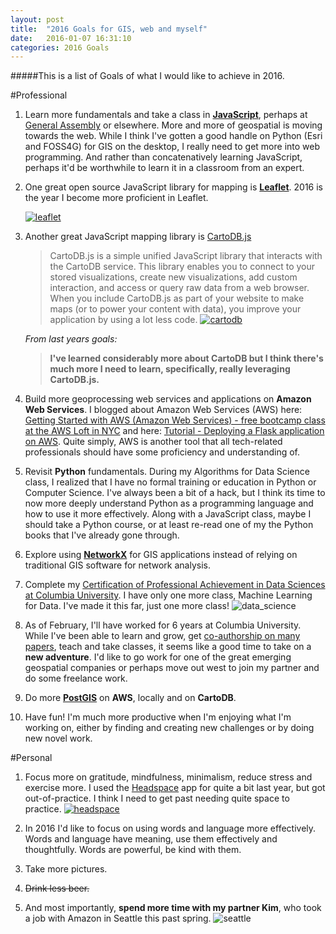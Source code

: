 ```yaml
---
layout: post
title:  "2016 Goals for GIS, web and myself"
date:   2016-01-07 16:31:10
categories: 2016 Goals
---
```


#####This is a list of Goals of what I would like to achieve in 2016. 

#Professional

1. Learn more fundamentals and take a class in **[JavaScript](https://www.javascript.com/)**, perhaps at [General Assembly](https://generalassemb.ly/) or elsewhere. More and more of geospatial is moving towards the web. While I think I've gotten a good handle on Python (Esri and FOSS4G) for GIS on the desktop, I really need to get more into web programming. And rather than concatenatively learning JavaScript, perhaps it'd be worthwhile to learn it in a classroom from an expert. 


2. One great open source JavaScript library for mapping is **[Leaflet](http://leafletjs.com/)**. 2016 is the year I become more proficient in Leaflet. 

	[![leaflet](http://leafletjs.com/docs/images/logo.png)](http://leafletjs.com/)

3. Another great JavaScript mapping library is [CartoDB.js](http://docs.cartodb.com/cartodb-platform/cartodb-js/)

	> CartoDB.js is a simple unified JavaScript library that interacts with the CartoDB service. This library enables you to connect to your stored visualizations, create new visualizations, add custom interaction, and access or query raw data from a web browser. When you include CartoDB.js as part of your website to make maps (or to power your content with data), you improve your application by using a lot less code.
	[![cartodb](http://cartodb.s3.amazonaws.com/static/logos_full_cartodb_light.png)](http://docs.cartodb.com/cartodb-platform/cartodb-js/)
	
	*From last years goals:*
	
	> **I've learned considerably more about CartoDB but I think there's much more I need to learn, specifically, really leveraging CartoDB.js.**


4. Build more geoprocessing web services and applications on **Amazon Web Services**. I blogged about Amazon Web Services (AWS) here: [Getting Started with AWS (Amazon Web Services) - free bootcamp class at the AWS Loft in NYC](http://nygeog.github.io/2015/10/28/getting-started-with-aws.html) and here: [Tutorial - Deploying a Flask application on AWS](http://nygeog.github.io/2015/11/04/flask-tutorial-on-aws.html). Quite simply, AWS is another tool that all tech-related professionals should have some proficiency and understanding of. 

5. Revisit **Python** fundamentals. During my Algorithms for Data Science class, I realized that I have no formal training or education in Python or Computer Science. I've always been a bit of a hack, but I think its time to now more deeply understand Python as a programming language and how to use it more effectively. Along with a JavaScript class, maybe I should take a Python course, or at least re-read one of my the Python books that I've already gone through. 

6. Explore using **[NetworkX](https://networkx.github.io/)** for GIS applications instead of relying on traditional GIS software for network analysis. 

7. Complete my [Certification of Professional Achievement in Data Sciences at Columbia University](http://datascience.columbia.edu/certification). I have only one more class, Machine Learning for Data. I've made it this far, just one more class!
![data_science](http://datascience.columbia.edu/files/seasdepts/idseLogo_1.jpg) 
<!--![columbia](http://datascience.columbia.edu/sites/all/themes/ias/seasidse/images/idse-culogo.jpg)-->

8. As of February, I'll have worked for 6 years at Columbia University. While I've been able to learn and grow, get [co-authorship on many papers](http://nygeog.github.io/resume_cv/#publications), teach and take classes, it seems like a good time to take on a **new adventure**. I'd like to go work for one of the great emerging geospatial companies or perhaps move out west to join my partner and do some freelance work. 

9. Do more **[PostGIS](http://postgis.net/)** on **AWS**, locally and on **CartoDB**. 
 
10. Have fun! I'm much more productive when I'm enjoying what I'm working on, either by finding and creating new challenges or by doing new novel work.

#Personal

1. Focus more on gratitude, mindfulness, minimalism, reduce stress and exercise more. I used the [Headspace](https://www.headspace.com/) app for quite a bit last year, but got out-of-practice. I think I need to get past needing quite space to practice. [![headspace](https://www.headspace.com/bundles/headspacesite/images/v2/logo-desktop.svg)](https://www.headspace.com/)

2. In 2016 I'd like to focus on using words and language more effectively. Words and language have meaning, use them effectively and thoughtfully. Words are powerful, be kind with them. 
 
3. Take more pictures. 

4. <strike>Drink less beer.</strike>

5. And most importantly, **spend more time with my partner Kim**, who took a job with Amazon in Seattle this past spring. 
![seattle](http://www.athomeinlove.com/wp-content/uploads/2013/09/visit-seattle.jpg)

